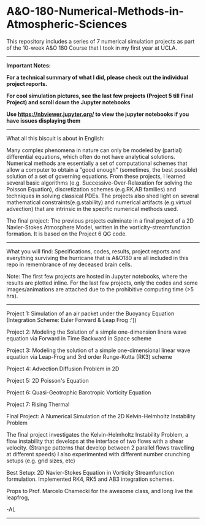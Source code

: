 # A&O-180-Numerical-Methods-in-Atmospheric-Sciences

This repository includes a series of 7 numerical simulation projects as part of the 10-week A&O 180 Course that I took in my first year at UCLA. 


*************************************************************************************************************************

**Important Notes:**
                        
**For a technical summary of what I did, please check out the individual project reports.**

**For cool simulation pictures, see the last few projects (Project 5 till Final Project) and scroll down the Jupyter notebooks**

**Use https://nbviewer.jupyter.org/ to view the jupyter notebooks if you have issues displaying them**
*************************************************************************************************************************


What all this biscuit is about in English: 

Many complex phenomena in nature can only be modeled by (partial) differential equations, which often do not have analytical solutions. Numerical methods are essentially a set of computational schemes that allow a computer to obtain a "good enough" (sometimes, the best possible) solution of a set of governing equations. From these projects, I learned several basic algorithms (e.g. Successive-Over-Relaxation for solving the Poisson Equation), discretization schemes (e.g.RK,AB families) and techniques in solving classical PDEs. The projects also shed light on several mathematical constraints(e.g.stability) and numerical artifacts (e.g.virtual advection) that are intrinsic in the specific numerical methods used. 


The final project: 
The previous projects culminate in a final project of a 2D Navier-Stokes Atmosphere Model, written in the vorticity-streamfunction formation. It is based on the Project 6 QG code. 

*************************************************************************************************************************

What you will find: 
Specifications, codes, results, project reports and everything surviving the hurricane that is A&O180 are all included in this repo in remembrance of my deceased brain cells.  


Note: The first few projects are hosted in Jupyter notebooks, where the results are plotted inline. For the last few projects, only the codes and some images/animations are attached due to the prohibitive computing time (>5 hrs). 


------------------------------------------------------------------
Project 1: Simulation of an air packet under the Buoyancy Equation (Integration Scheme: Euler Forward & Leap Frog :'))

Project 2: Modeling the Solution of a simple one-dimension linera wave equation via Forward in Time Backward in Space scheme

Project 3: Modeling the solution of a simple one-dimensional linear wave equation via Leap-Frog and 3rd order Runge-Kutta (RK3) scheme

Project 4: Advection Diffusion Problem in 2D

Project 5: 2D Poisson's Equation

Project 6: Quasi-Geotrophic Barotropic Vorticity Equation

Project 7: Rising Thermal 

Final Project: A Numerical Simulation of the 2D Kelvin-Helmholtz Instability Problem 

The final project investigates the Kelvin-Helmholtz Instability Problem, a flow instability that develops at the interface of two flows with a shear velocity. (Strange patterns that develop between 2 parallel flows travelling at different speeds) I also experimented with different number crunching setups (e.g. grid sizes, etc) 

Best Setup: 2D Navier-Stokes Equation in Vorticity Streamfunction formulation. Implemented RK4, RK5 and AB3 integration schemes. 


Props to Prof. Marcelo Chamecki for the awesome class, and long live the leapfrog,

-AL

------------------------------------------------------------------
